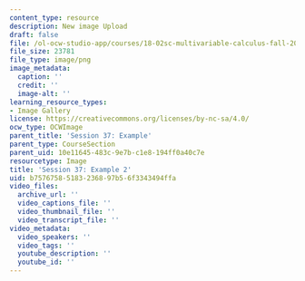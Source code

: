 ```yaml
---
content_type: resource
description: New image Upload
draft: false
file: /ol-ocw-studio-app/courses/18-02sc-multivariable-calculus-fall-2010/b75767585183236897b56f3343494ffa_MIT18_02SC_L12Brds_11.png
file_size: 23781
file_type: image/png
image_metadata:
  caption: ''
  credit: ''
  image-alt: ''
learning_resource_types:
- Image Gallery
license: https://creativecommons.org/licenses/by-nc-sa/4.0/
ocw_type: OCWImage
parent_title: 'Session 37: Example'
parent_type: CourseSection
parent_uid: 10e11645-483c-9e7b-c1e8-194ff0a40c7e
resourcetype: Image
title: 'Session 37: Example 2'
uid: b7576758-5183-2368-97b5-6f3343494ffa
video_files:
  archive_url: ''
  video_captions_file: ''
  video_thumbnail_file: ''
  video_transcript_file: ''
video_metadata:
  video_speakers: ''
  video_tags: ''
  youtube_description: ''
  youtube_id: ''
---
```

